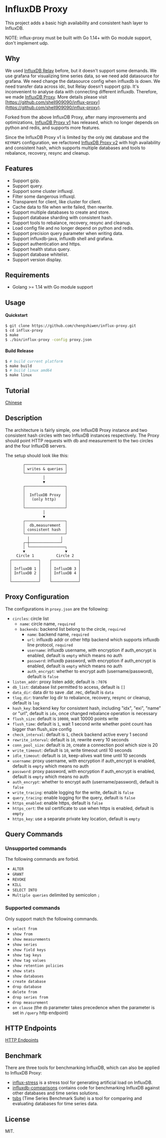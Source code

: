 InfluxDB Proxy
======

This project adds a basic high availability and consistent hash layer to InfluxDB.

NOTE: influx-proxy must be built with Go 1.14+ with Go module support, don't implement udp.

Why
---

We used [InfluxDB Relay](https://github.com/influxdata/influxdb-relay) before, but it doesn't support some demands.
We use grafana for visualizing time series data, so we need add datasource for grafana. We need change the datasource config when influxdb is down.
We need transfer data across idc, but Relay doesn't support gzip.
It's inconvenient to analyse data with connecting different influxdb.
Therefore, we made [InfluxDB Proxy](https://github.com/shell909090/influx-proxy). More details please visit [https://github.com/shell909090/influx-proxy](https://github.com/shell909090/influx-proxy).

Forked from the above InfluxDB Proxy, after many improvements and optimizations, [InfluxDB Proxy v1](https://github.com/chengshiwen/influx-proxy/tree/branch-1.x) has released, which no longer depends on python and redis, and supports more features.

Since the InfluxDB Proxy v1 is limited by the only `ONE` database and the `KEYMAPS` configuration, we refactored [InfluxDB Proxy v2](https://github.com/chengshiwen/influx-proxy) with high availability and consistent hash, which supports multiple databases and tools to rebalance, recovery, resync and cleanup.

Features
--------

* Support gzip.
* Support query.
* Support some cluster influxql.
* Filter some dangerous influxql.
* Transparent for client, like cluster for client.
* Cache data to file when write failed, then rewrite.
* Support multiple databases to create and store.
* Support database sharding with consistent hash.
* Support tools to rebalance, recovery, resync and cleanup.
* Load config file and no longer depend on python and redis.
* Support precision query parameter when writing data.
* Support influxdb-java, influxdb shell and grafana.
* Support authentication and https.
* Support health status query.
* Support database whitelist.
* Support version display.

Requirements
-----------

* Golang >= 1.14 with Go module support

Usage
------------

#### Quickstart

```sh
$ git clone https://github.com/chengshiwen/influx-proxy.git
$ cd influx-proxy
$ make
$ ./bin/influx-proxy -config proxy.json
```

#### Build Release

```sh
$ # build current platform
$ make build
$ # build linux amd64
$ make linux
```

Tutorial
-----------

[Chinese](https://git.io/influx-proxy-wiki)

Description
-----------

The architecture is fairly simple, one InfluxDB Proxy instance and two consistent hash circles with two InfluxDB instances respectively.
The Proxy should point HTTP requests with db and measurement to the two circles and the four InfluxDB servers.

The setup should look like this:

```
        ┌──────────────────┐
        │ writes & queries │
        └──────────────────┘
                 │
                 ▼
        ┌──────────────────┐
        │                  │
        │  InfluxDB Proxy  │
        │   (only http)    │
        │                  │
        └──────────────────┘
                 │
                 ▼
        ┌──────────────────┐
        │  db,measurement  │
        │ consistent hash  │
        └──────────────────┘
          |              |
        ┌─┼──────────────┘
        │ └────────────────┐
        ▼                  ▼
     Circle 1          Circle 2
  ┌────────────┐    ┌────────────┐
  │            │    │            │
  │ InfluxDB 1 │    │ InfluxDB 3 │
  │ InfluxDB 2 │    │ InfluxDB 4 │
  │            │    │            │
  └────────────┘    └────────────┘
```

Proxy Configuration
--------

The configurations in `proxy.json` are the following:

* `circles`: circle list
  * `name`: circle name, `required`
  * `backends`: backend list belong to the circle, `required`
    * `name`: backend name, `required`
    * `url`: influxdb addr or other http backend which supports influxdb line protocol, `required`
    * `username`: influxdb username, with encryption if auth_encrypt is enabled, default is `empty` which means no auth
    * `password`: influxdb password, with encryption if auth_encrypt is enabled, default is `empty` which means no auth
    * `auth_encrypt`: whether to encrypt auth (username/password), default is `false`
* `listen_addr`: proxy listen addr, default is `:7076`
* `db_list`: database list permitted to access, default is `[]`
* `data_dir`: data dir to save .dat .rec, default is `data`
* `tlog_dir`: transfer log dir to rebalance, recovery, resync or cleanup, default is `log`
* `hash_key`: backend key for consistent hash, including "idx", "exi", "name" or "url", default is `idx`, once changed rebalance operation is necessary
* `flush_size`: default is `10000`, wait 10000 points write
* `flush_time`: default is `1`, wait 1 second write whether point count has bigger than flush_size config
* `check_interval`: default is `1`, check backend active every 1 second
* `rewrite_interval`: default is `10`, rewrite every 10 seconds
* `conn_pool_size`: default is `20`, create a connection pool which size is 20
* `write_timeout`: default is `10`, write timeout until 10 seconds
* `idle_timeout`: default is `10`, keep-alives wait time until 10 seconds
* `username`: proxy username, with encryption if auth_encrypt is enabled, default is `empty` which means no auth
* `password`: proxy password, with encryption if auth_encrypt is enabled, default is `empty` which means no auth
* `auth_encrypt`: whether to encrypt auth (username/password), default is `false`
* `write_tracing`: enable logging for the write, default is `false`
* `query_tracing`: enable logging for the query, default is `false`
* `https_enabled`: enable https, default is `false`
* `https_cert`: the ssl certificate to use when https is enabled, default is `empty`
* `https_key`: use a separate private key location, default is `empty`

Query Commands
--------

### Unsupported commands

The following commands are forbid.

* `ALTER`
* `GRANT`
* `REVOKE`
* `KILL`
* `SELECT INTO`
* `Multiple queries` delimited by semicolon `;`

### Supported commands

Only support match the following commands.

* `select from`
* `show from`
* `show measurements`
* `show series`
* `show field keys`
* `show tag keys`
* `show tag values`
* `show retention policies`
* `show stats`
* `show databases`
* `create database`
* `drop database`
* `delete from`
* `drop series from`
* `drop measurement`
* `on clause` (the `db` parameter takes precedence when the parameter is set in `/query` http endpoint)

HTTP Endpoints
--------

[HTTP Endpoints](https://github.com/tixff/influx-proxy/wiki/HTTP-Endpoints)

Benchmark
-----------

There are three tools for benchmarking InfluxDB, which can also be applied to InfluxDB Proxy:

* [influx-stress](https://github.com/tixff/influx-stress) is a stress tool for generating artificial load on InfluxDB.
* [influxdb-comparisons](https://github.com/influxdata/influxdb-comparisons) contains code for benchmarking InfluxDB against other databases and time series solutions.
* [tsbs](https://github.com/timescale/tsbs) (Time Series Benchmark Suite) is a tool for comparing and evaluating databases for time series data.

License
-------

MIT.
